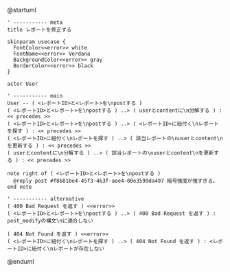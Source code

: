 @startuml

    ' ----------- meta
    title レポートを修正する

    skinparam usecase {
      FontColor<<error>> white
      FontName<<error>> Verdana
      BackgroundColor<<error>> gray
      BorderColor<<error>> black
    }

    actor User

    ' ----------- main
    User -- ( <レポートID>と<レポート>を\npostする )
    ( <レポートID>と<レポート>を\npostする ) ..> ( userとcontentに\n分解する ) : << precedes >>
    ( <レポートID>と<レポート>を\npostする ) ..> ( <レポートID>に紐付く\nレポートを探す ) : << precedes >>
    ( <レポートID>に紐付く\nレポートを探す ) ..> ( 該当レポートの\nuserとcontent\nを更新する ) : << precedes >>
    ( userとcontentに\n分解する ) ..> ( 該当レポートの\nuserとcontent\nを更新する ) : << precedes >>

    note right of ( <レポートID>と<レポート>を\npostする )
      @reply post #f8681be4-45f3-463f-aee4-00e3599da497 暗号強度が強すぎる。
    end note

    ' ----------- alternative
    ( 400 Bad Request を返す ) <<error>>
    ( <レポートID>と<レポート>を\npostする ) ..> ( 400 Bad Request を返す ) : post_modifyの構文\nに適合しない

    ( 404 Not Found を返す ) <<error>>
    ( <レポートID>に紐付く\nレポートを探す ) ..> ( 404 Not Found を返す ) : <レポートID>に紐付く\nレポートが存在しない

@enduml
